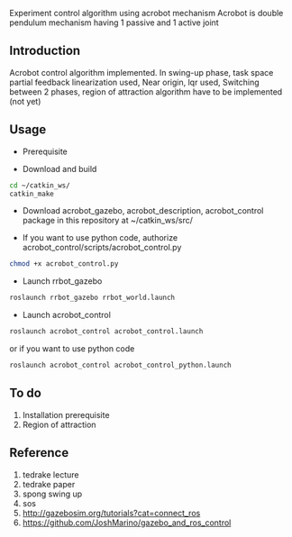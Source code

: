 Experiment control algorithm using acrobot mechanism
Acrobot is double pendulum mechanism having 1 passive and 1 active joint

## Introduction
Acrobot control algorithm implemented.
In swing-up phase, task space partial feedback linearization used,
Near origin, lqr used,
Switching between 2 phases, region of attraction algorithm have to be implemented (not yet)

## Usage
- Prerequisite

- Download and build 
```sh
cd ~/catkin_ws/
catkin_make
```

- Download acrobot_gazebo, acrobot_description, acrobot_control package in this repository at ~/catkin_ws/src/

- If you want to use python code, authorize acrobot_control/scripts/acrobot_control.py
```sh
chmod +x acrobot_control.py
```

- Launch rrbot_gazebo
```sh
roslaunch rrbot_gazebo rrbot_world.launch
```

- Launch acrobot_control
```sh
roslaunch acrobot_control acrobot_control.launch
```
or if you want to use python code
```sh
roslaunch acrobot_control acrobot_control_python.launch
```


## To do
1. Installation prerequisite
2. Region of attraction 

## Reference
1. tedrake lecture
2. tedrake paper
3. spong swing up
4. sos
5. <http://gazebosim.org/tutorials?cat=connect_ros>
6. <https://github.com/JoshMarino/gazebo_and_ros_control>
